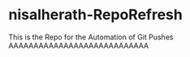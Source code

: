 # nisalherath-RepoRefresh
This is the Repo for the Automation of Git Pushes
AAAAAAAAAAAAAAAAAAAAAAAAAAAA